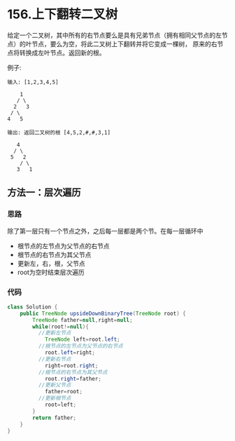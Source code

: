 # 156.上下翻转二叉树

给定一个二叉树，其中所有的右节点要么是具有兄弟节点（拥有相同父节点的左节点）的叶节点，要么为空，将此二叉树上下翻转并将它变成一棵树， 原来的右节点将转换成左叶节点。返回新的根。

例子:

    输入: [1,2,3,4,5]
    
        1
       / \
      2   3
     / \
    4   5
    
    输出: 返回二叉树的根 [4,5,2,#,#,3,1]
    
       4
      / \
     5   2
        / \
       3   1  


## 方法一：层次遍历

### 思路

  除了第一层只有一个节点之外，之后每一层都是两个节。在每一层循环中

- 根节点的左节点为父节点的右节点
- 根节点的右节点为其父节点
- 更新左，右，根，父节点
- root为空时结束层次遍历

### 代码

```java
class Solution {
    public TreeNode upsideDownBinaryTree(TreeNode root) {
        TreeNode father=null,right=null;
        while(root!=null){
          //更新左节点
            TreeNode left=root.left;
          //根节点的左节点为父节点的右节点
            root.left=right;
          //更新右节点
            right=root.right;
          //根节点的右节点为其父节点
            root.right=father;
          //更新父节点
            father=root;
          //更新根节点
            root=left;
        }
        return father;
    }
}
```